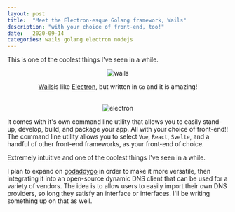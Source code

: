 ```yaml
---
layout: post
title:  "Meet the Electron-esque Golang framework, Wails"
description: "with your choice of front-end, too!"
date:   2020-09-14
categories: wails golang electron nodejs
---
```


This is one of the coolest things I've seen in a while.

<div style="text-align:center">
<img style="max-width:20rem;" class="modal-image" src="https://raw.githubusercontent.com/oze4/mattoestreich.com/master/assets/wailslogo.png" alt="wails">
  <p style="margin-bottom:2rem;"><a href="https://wails.app/" rel="noopener noreferrer" target="_blank">Wails</a>is like <a href="https://www.electronjs.org/" rel="noopener noreferrer" target="_blank">Electron</a>, but written in <code>Go</code> and it is amazing!</p>
</div>

<div style="text-align:center">
<img style="max-width:20rem;" class="modal-image" src="https://raw.githubusercontent.com/oze4/mattoestreich.com/master/assets/electronlogo.png" alt="electron">
</div>

It comes with it's own command line utility that allows you to easily stand-up, develop, build, and package your app. All with your choice of front-end!! The command line utility allows you to select `Vue`, `React`, `Svelte`, and a handful of other front-end frameworks, as your front-end of choice.

Extremely intuitive and one of the coolest things I've seen in a while.

I plan to expand on [godaddygo](https://github.com/oze4/godaddygo) in order to make it more versatile, then integrating it into an open-source dynamic DNS client that can be used for a variety of vendors. The idea is to allow users to easily import their own DNS providers, so long they satisfy an interface or interfaces. I'll be writing something up on that as well.
